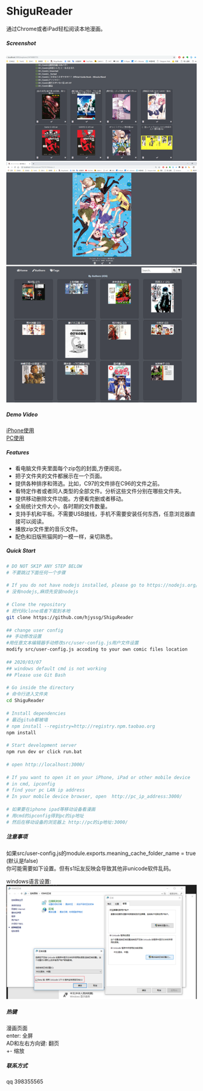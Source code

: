 # ShiguReader

通过Chrome或者iPad轻松阅读本地漫画。

##### Screenshot

![screenshot-01](screenshot/01.png)
![screenshot-02](screenshot/02.png)
![screenshot-03](screenshot/03.png)

##### Demo Video

[iPhone使用](https://www.bilibili.com/video/BV1xt4y1U73L/)  
[PC使用](https://www.bilibili.com/video/BV1t64y1u729/)

##### Features

* 看电脑文件夹里面每个zip包的封面,方便阅览。
* 把子文件夹的文件都展示在一个页面。
* 提供各种排序和筛选。比如，C97的文件排在C96的文件之前。
* 看特定作者或者同人类型的全部文件。分析这些文件分别在哪些文件夹。
* 提供移动删除文件功能。方便看完删或者移动。
* 全局统计文件大小，各时期的文件数量。
* 支持手机和平板。不需要USB接线，手机不需要安装任何东西，任意浏览器直接可以阅读。
* 播放zip文件里的音乐文件。
* 配色和旧版熊猫网的一模一样，亲切熟悉。


##### Quick Start

```bash
# DO NOT SKIP ANY STEP BELOW
# 不要跳过下面任何一个步骤

# If you do not have nodejs installed, please go to https://nodejs.org/
# 没有nodejs,麻烦先安装nodejs

# Clone the repository
# 把代码clone或者下载到本地
git clone https://github.com/hjyssg/ShiguReader

## change user config
## 手动修改设置
#用任意文本编辑器手动修改src/user-config.js用户文件设置  
modify src/user-config.js accoding to your own comic files location

## 2020/03/07
## windows default cmd is not working
## Please use Git Bash 

# Go inside the directory
# 命令行进入文件夹
cd ShiguReader

# Install dependencies
# 最近gitub都被墙
# npm install --registry=http://registry.npm.taobao.org
npm install

# Start development server
npm run dev or click run.bat

# open http://localhost:3000/

# If you want to open it on your iPhone, iPad or other mobile device 
# in cmd, ipconfig
# find your pc LAN ip address
# In your mobile device browser, open  http://pc_ip_address:3000/

# 如果要在iphone ipad等移动设备看漫画
# 用cmd的ipconfig得到pc的ip地址
# 然后在移动设备的浏览器上 http://pc的ip地址:3000/

```

##### 注意事项
如果src/user-config.js的module.exports.meaning_cache_folder_name = true (默认是false)  
你可能需要如下设置。但有s1坛友反映会导致其他非unicode软件乱码。

windows语言设置:
![unicode setting](screenshot/unicode-setting.png)

##### 热键
漫画页面  
enter: 全屏  
AD和左右方向键: 翻页  
+- 缩放  



##### 联系方式
qq 398355565
